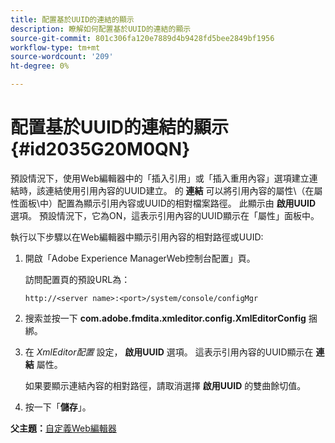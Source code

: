 ```yaml
---
title: 配置基於UUID的連結的顯示
description: 瞭解如何配置基於UUID的連結的顯示
source-git-commit: 801c306fa120e7889d4b9428fd5bee2849bf1956
workflow-type: tm+mt
source-wordcount: '209'
ht-degree: 0%

---
```



# 配置基於UUID的連結的顯示 {#id2035G20M0QN}

預設情況下，使用Web編輯器中的「插入引用」或「插入重用內容」選項建立連結時，該連結使用引用內容的UUID建立。 的 **連結** 可以將引用內容的屬性\（在屬性面板\中）配置為顯示引用內容或UUID的相對檔案路徑。 此顯示由 **啟用UUID** 選項。 預設情況下，它為ON，這表示引用內容的UUID顯示在「屬性」面板中。

執行以下步驟以在Web編輯器中顯示引用內容的相對路徑或UUID:

1. 開啟「Adobe Experience ManagerWeb控制台配置」頁。

   訪問配置頁的預設URL為：

   ```http
   http://<server name>:<port>/system/console/configMgr
   ```

1. 搜索並按一下 **com.adobe.fmdita.xmleditor.config.XmlEditorConfig** 捆綁。

1. 在 *XmlEditor配置* 設定， **啟用UUID** 選項。 這表示引用內容的UUID顯示在 **連結** 屬性。

   如果要顯示連結內容的相對路徑，請取消選擇 **啟用UUID** 的雙曲餘切值。

1. 按一下「**儲存**」。


**父主題：**[&#x200B;自定義Web編輯器](conf-web-editor.md)

